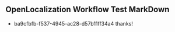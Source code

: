 ## OpenLocalization Workflow Test MarkDown
* ba9cfbfb-f537-4945-ac28-d57b11ff34a4 thanks!

<!--HONumber=Sep16_HO1-->


